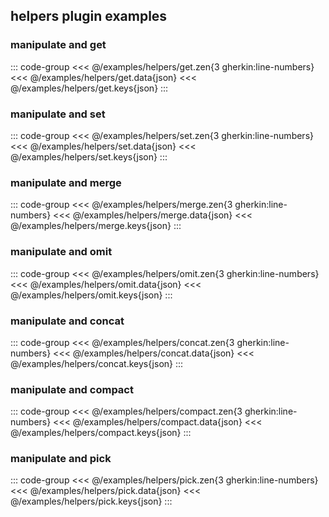 <!--
SPDX-FileCopyrightText: 2024 Dyne.org foundation

SPDX-License-Identifier: CC-BY-NC-SA-4.0
-->

## helpers plugin examples

### manipulate and get
::: code-group
<<< @/examples/helpers/get.zen{3 gherkin:line-numbers}
<<< @/examples/helpers/get.data{json}
<<< @/examples/helpers/get.keys{json}
:::

### manipulate and set
::: code-group
<<< @/examples/helpers/set.zen{3 gherkin:line-numbers}
<<< @/examples/helpers/set.data{json}
<<< @/examples/helpers/set.keys{json}
:::

### manipulate and merge
::: code-group
<<< @/examples/helpers/merge.zen{3 gherkin:line-numbers}
<<< @/examples/helpers/merge.data{json}
<<< @/examples/helpers/merge.keys{json}
:::

### manipulate and omit
::: code-group
<<< @/examples/helpers/omit.zen{3 gherkin:line-numbers}
<<< @/examples/helpers/omit.data{json}
<<< @/examples/helpers/omit.keys{json}
:::

### manipulate and concat
::: code-group
<<< @/examples/helpers/concat.zen{3 gherkin:line-numbers}
<<< @/examples/helpers/concat.data{json}
<<< @/examples/helpers/concat.keys{json}
:::

### manipulate and compact
::: code-group
<<< @/examples/helpers/compact.zen{3 gherkin:line-numbers}
<<< @/examples/helpers/compact.data{json}
<<< @/examples/helpers/compact.keys{json}
:::

### manipulate and pick
::: code-group
<<< @/examples/helpers/pick.zen{3 gherkin:line-numbers}
<<< @/examples/helpers/pick.data{json}
<<< @/examples/helpers/pick.keys{json}
:::

<!-- delete do not documented yet since it will be changed soon since it has not a chanonical form -->
